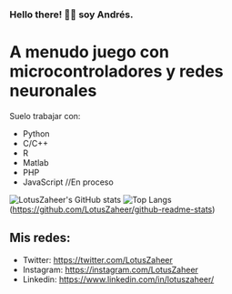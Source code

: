 ### Hello there! 👋🏼 soy Andrés. 

#  A menudo juego con microcontroladores y redes neuronales

Suelo trabajar con: 

* Python
* C/C++
* R  
* Matlab
* PHP
* JavaScript //En proceso

![LotusZaheer's GitHub stats](https://github-readme-stats.vercel.app/api?username=LotusZaheer&hide=contribs,prs&theme=buefy&show_icons=true) 
![Top Langs](https://github-readme-stats.vercel.app/api/top-langs/?username=LotusZaheer&layout=compact&theme=buefy)(https://github.com/LotusZaheer/github-readme-stats)


## Mis redes: 
* Twitter: https://twitter.com/LotusZaheer
* Instagram: https://instagram.com/LotusZaheer
* Linkedin: https://www.linkedin.com/in/lotuszaheer/

<!--
**LotusZaheer/LotusZaheer** is a ✨ _special_ ✨ repository because its `README.md` (this file) appears on your GitHub profile.

Here are some ideas to get you started:

- 🔭 I’m currently working on ...
- 🌱 I’m currently learning ...
- 👯 I’m looking to collaborate on ...
- 🤔 I’m looking for help with ...
- 💬 Ask me about ...
- 📫 How to reach me: ...
- 😄 Pronouns: ...
- ⚡ Fun fact: ...
-->
